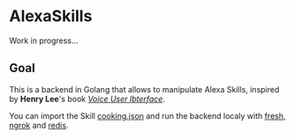 # AlexaSkills

Work in progress...

## Goal

This is a backend in Golang that allows to manipulate Alexa Skills, inspired by **Henry Lee**'s book [*Voice User Ibterface*](https://www.amazon.com/Voice-User-Interface-Projects-voice-enabled-ebook/dp/B07B3RB8NH).

You can import the Skill [cooking.json](https://github.com/saphoooo/AlexaSkills/blob/master/Alexa%20Skill%20Export/cooking.json) and run the backend localy with [fresh](https://github.com/gravityblast/fresh), [ngrok](https://ngrok.com/) and [redis](https://redis.io/).